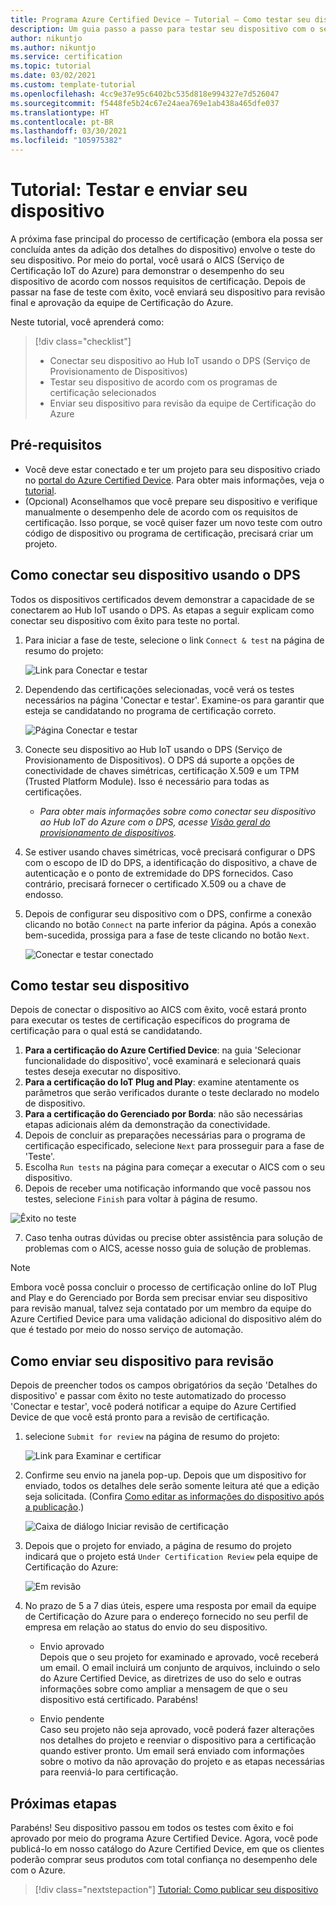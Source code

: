 ```yaml
---
title: Programa Azure Certified Device – Tutorial – Como testar seu dispositivo
description: Um guia passo a passo para testar seu dispositivo com o serviço AICS no portal do Azure Certified Device
author: nikuntjo
ms.author: nikuntjo
ms.service: certification
ms.topic: tutorial
ms.date: 03/02/2021
ms.custom: template-tutorial
ms.openlocfilehash: 4cc9e37e95c6402bc535d818e994327e7d526047
ms.sourcegitcommit: f5448fe5b24c67e24aea769e1ab438a465dfe037
ms.translationtype: HT
ms.contentlocale: pt-BR
ms.lasthandoff: 03/30/2021
ms.locfileid: "105975382"
---
```

# <a name="tutorial-test-and-submit-your-device"></a>Tutorial: Testar e enviar seu dispositivo

A próxima fase principal do processo de certificação (embora ela possa ser concluída antes da adição dos detalhes do dispositivo) envolve o teste do seu dispositivo. Por meio do portal, você usará o AICS (Serviço de Certificação IoT do Azure) para demonstrar o desempenho do seu dispositivo de acordo com nossos requisitos de certificação. Depois de passar na fase de teste com êxito, você enviará seu dispositivo para revisão final e aprovação da equipe de Certificação do Azure.

Neste tutorial, você aprenderá como:

> [!div class="checklist"]
> * Conectar seu dispositivo ao Hub IoT usando o DPS (Serviço de Provisionamento de Dispositivos)
> * Testar seu dispositivo de acordo com os programas de certificação selecionados
> * Enviar seu dispositivo para revisão da equipe de Certificação do Azure

## <a name="prerequisites"></a>Pré-requisitos

- Você deve estar conectado e ter um projeto para seu dispositivo criado no [portal do Azure Certified Device](https://certify.azure.com). Para obter mais informações, veja o [tutorial](tutorial-01-creating-your-project.md).
- (Opcional) Aconselhamos que você prepare seu dispositivo e verifique manualmente o desempenho dele de acordo com os requisitos de certificação. Isso porque, se você quiser fazer um novo teste com outro código de dispositivo ou programa de certificação, precisará criar um projeto.

## <a name="connecting-your-device-using-dps"></a>Como conectar seu dispositivo usando o DPS

Todos os dispositivos certificados devem demonstrar a capacidade de se conectarem ao Hub IoT usando o DPS. As etapas a seguir explicam como conectar seu dispositivo com êxito para teste no portal.

1. Para iniciar a fase de teste, selecione o link `Connect & test` na página de resumo do projeto:  

    ![Link para Conectar e testar](./media/images/connect-and-test-link.png)

1. Dependendo das certificações selecionadas, você verá os testes necessários na página 'Conectar e testar'. Examine-os para garantir que esteja se candidatando no programa de certificação correto.  

    ![Página Conectar e testar](./media/images/connect-and-test.png)

1. Conecte seu dispositivo ao Hub IoT usando o DPS (Serviço de Provisionamento de Dispositivos). O DPS dá suporte a opções de conectividade de chaves simétricas, certificação X.509 e um TPM (Trusted Platform Module). Isso é necessário para todas as certificações.

    - *Para obter mais informações sobre como conectar seu dispositivo ao Hub IoT do Azure com o DPS, acesse [Visão geral do provisionamento de dispositivos](../iot-dps/about-iot-dps.md "Visão geral do Serviço de Provisionamento de Dispositivos").*
    
1. Se estiver usando chaves simétricas, você precisará configurar o DPS com o escopo de ID do DPS, a identificação do dispositivo, a chave de autenticação e o ponto de extremidade do DPS fornecidos. Caso contrário, precisará fornecer o certificado X.509 ou a chave de endosso.

1. Depois de configurar seu dispositivo com o DPS, confirme a conexão clicando no botão `Connect` na parte inferior da página. Após a conexão bem-sucedida, prossiga para a fase de teste clicando no botão `Next`.  

    ![Conectar e testar conectado](./media/images/connected.png)

## <a name="testing-your-device"></a>Como testar seu dispositivo

Depois de conectar o dispositivo ao AICS com êxito, você estará pronto para executar os testes de certificação específicos do programa de certificação para o qual está se candidatando.

1. **Para a certificação do Azure Certified Device**: na guia 'Selecionar funcionalidade do dispositivo', você examinará e selecionará quais testes deseja executar no dispositivo.
1. **Para a certificação do IoT Plug and Play**: examine atentamente os parâmetros que serão verificados durante o teste declarado no modelo de dispositivo.
1. **Para a certificação do Gerenciado por Borda**: não são necessárias etapas adicionais além da demonstração da conectividade.
1. Depois de concluir as preparações necessárias para o programa de certificação especificado, selecione `Next` para prosseguir para a fase de 'Teste'.
1. Escolha `Run tests` na página para começar a executar o AICS com o seu dispositivo.
1. Depois de receber uma notificação informando que você passou nos testes, selecione `Finish` para voltar à página de resumo.

![Êxito no teste](./media/images/test-pass.png)

7. Caso tenha outras dúvidas ou precise obter assistência para solução de problemas com o AICS, acesse nosso guia de solução de problemas.

> [!NOTE]
> Embora você possa concluir o processo de certificação online do IoT Plug and Play e do Gerenciado por Borda sem precisar enviar seu dispositivo para revisão manual, talvez seja contatado por um membro da equipe do Azure Certified Device para uma validação adicional do dispositivo além do que é testado por meio do nosso serviço de automação.

## <a name="submitting-your-device-for-review"></a>Como enviar seu dispositivo para revisão

Depois de preencher todos os campos obrigatórios da seção 'Detalhes do dispositivo' e passar com êxito no teste automatizado do processo 'Conectar e testar', você poderá notificar a equipe do Azure Certified Device de que você está pronto para a revisão de certificação.

1. selecione `Submit for review` na página de resumo do projeto:  

    ![Link para Examinar e certificar](./media/images/review-and-certify.png)

1. Confirme seu envio na janela pop-up. Depois que um dispositivo for enviado, todos os detalhes dele serão somente leitura até que a edição seja solicitada. (Confira [Como editar as informações do dispositivo após a publicação](./how-to-edit-published-device.md).)  

    ![Caixa de diálogo Iniciar revisão de certificação](./media/images/start-certification-review.png)

1. Depois que o projeto for enviado, a página de resumo do projeto indicará que o projeto está `Under Certification Review` pela equipe de Certificação do Azure:  

    ![Em revisão](./media/images/review-and-certify-under-review.png)

1. No prazo de 5 a 7 dias úteis, espere uma resposta por email da equipe de Certificação do Azure para o endereço fornecido no seu perfil de empresa em relação ao status do envio do seu dispositivo.

    - Envio aprovado  
        Depois que o seu projeto for examinado e aprovado, você receberá um email. O email incluirá um conjunto de arquivos, incluindo o selo do Azure Certified Device, as diretrizes de uso do selo e outras informações sobre como ampliar a mensagem de que o seu dispositivo está certificado. Parabéns!

    - Envio pendente  
        Caso seu projeto não seja aprovado, você poderá fazer alterações nos detalhes do projeto e reenviar o dispositivo para a certificação quando estiver pronto. Um email será enviado com informações sobre o motivo da não aprovação do projeto e as etapas necessárias para reenviá-lo para certificação.

## <a name="next-steps"></a>Próximas etapas

Parabéns! Seu dispositivo passou em todos os testes com êxito e foi aprovado por meio do programa Azure Certified Device. Agora, você pode publicá-lo em nosso catálogo do Azure Certified Device, em que os clientes poderão comprar seus produtos com total confiança no desempenho dele com o Azure.
> [!div class="nextstepaction"]
> [Tutorial: Como publicar seu dispositivo](tutorial-04-publishing-your-device.md)

